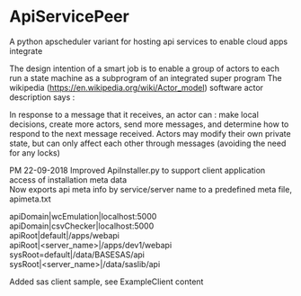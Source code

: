 # ApiServicePeer
A python apscheduler variant for hosting api services to enable cloud apps integrate

The design intention of a smart job is to enable a group of actors to each run a state
machine as a subprogram of an integrated super program
The wikipedia (https://en.wikipedia.org/wiki/Actor_model) software actor description says :

  In response to a message that it receives, an actor can : make local decisions, 
  create more actors, send more messages, and determine how to respond to the 
  next message received. Actors may modify their own private state, but can only 
  affect each other through messages (avoiding the need for any locks)

PM 22-09-2018
Improved ApiInstaller.py to support client application access of installation meta data<br>
Now exports api meta info by service/server name to a predefined meta file, apimeta.txt

apiDomain|wcEmulation|localhost:5000<br>
apiDomain|csvChecker|localhost:5000<br>
apiRoot|default|/apps/webapi<br>
apiRoot|<server_name>|/apps/dev1/webapi<br>
sysRoot=default|/data/BASESAS/api<br>
sysRoot|<server_name>|/data/saslib/api<br>

Added sas client sample, see ExampleClient content
